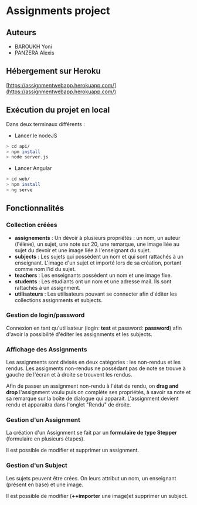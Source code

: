 # Assignments project

## Auteurs 

* BAROUKH Yoni
* PANZERA Alexis

## Hébergement sur Heroku

[https://assignmentwebapp.herokuapp.com/](https://assignmentwebapp.herokuapp.com/)

## Exécution du projet en local

Dans deux terminaux différents : 

* Lancer le nodeJS
```bash
> cd api/
> npm install
> node server.js
```

* Lancer Angular 
```bash
> cd web/
> npm install
> ng serve
```

## Fonctionnalités 

### Collection créées

* **assignements** : Un dévoir à plusieurs propriétés : un nom, un auteur (l'élève), un sujet, une note sur 20, une remarque, une image liée au sujet du devoir et une image liée à l'enseignant du sujet.
* **subjects** : Les sujets qui possèdent un nom et qui sont rattachés à un enseignant. L'image d'un sujet et importé lors de sa création, portant comme nom l'id du sujet.
* **teachers** : Les enseignants possèdent un nom et une image fixe.
* **students** : Les étudiants ont un nom et une adresse mail. Ils sont rattachés à un assignment.
* **utilisateurs** : Les utilisateurs pouvant se connecter afin d'éditer les collections assignments et subjects.

### Gestion de login/password

Connexion en tant qu'utilisateur (login: **test** et password: **password**) afin d'avoir la possibilité d'éditer les assignments et les subjects.
 
### Affichage des Assignments

Les assignments sont divisés en deux catégories : les non-rendus et les rendus.
Les assigments non-rendus ne possédant pas de note se trouve à gauche de l'écran et à droite se trouvent les rendus.

Afin de passer un assignment non-rendu à l'état de rendu, on **drag and drop** l'assignment voulu puis on complète ses propriétés, à savoir sa note et sa remarque sur la boîte de dialogue qui apparait. L'assignment devient rendu et apparaitra dans l'onglet "Rendu" de droite.

### Gestion d'un Assignment

La création d'un Assignment se fait par un **formulaire de type Stepper** (formulaire en plusieurs étapes).

Il est possible de modifier et supprimer un assignment.

### Gestion d'un Subject 

Les sujets peuvent être crées. On leurs attribut un nom, un enseignant (présent en base) et une image.

Il est possible de modifier (**++importer** une image)et supprimer un subject.
